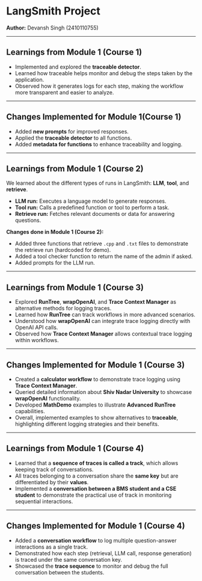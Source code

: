 # LangSmith  Project

**Author:** Devansh Singh (2410110755)

---


## Learnings from Module 1 (Course 1)
- Implemented and explored the **traceable detector**.  
- Learned how traceable helps monitor and debug the steps taken by the application.  
- Observed how it generates logs for each step, making the workflow more transparent and easier to analyze.

---

## Changes Implemented for Module 1(Course 1)
- Added **new prompts** for improved responses.  
- Applied the **traceable detector** to all functions.  
- Added **metadata for functions** to enhance traceability and logging.

---

## Learnings from Module 1 (Course 2)
We learned about the different types of runs in LangSmith: **LLM**, **tool**, and **retrieve**.  

- **LLM run:** Executes a language model to generate responses.  
- **Tool run:** Calls a predefined function or tool to perform a task.  
- **Retrieve run:** Fetches relevant documents or data for answering questions.  

**Changes done in Module 1 (Course 2):**  
- Added three functions that retrieve `.cpp` and `.txt` files to demonstrate the retrieve run (hardcoded for demo).  
- Added a tool checker function to return the name of the admin if asked.  
- Added prompts for the LLM run.
  
---
## Learnings from Module 1 (Course 3)
- Explored **RunTree**, **wrapOpenAI**, and **Trace Context Manager** as alternative methods for logging traces.  
- Learned how **RunTree** can track workflows in more advanced scenarios.  
- Understood how **wrapOpenAI** can integrate trace logging directly with OpenAI API calls.  
- Observed how **Trace Context Manager** allows contextual trace logging within workflows.

---

## Changes Implemented for Module 1 (Course 3)
- Created a **calculator workflow** to demonstrate trace logging using **Trace Context Manager**.  
- Queried detailed information about **Shiv Nadar University** to showcase **wrapOpenAI** functionality.  
- Developed **MathDemo** examples to illustrate **Advanced RunTree** capabilities.  
- Overall, implemented examples to show alternatives to **traceable**, highlighting different logging strategies and their benefits.

---

## Learnings from Module 1 (Course 4)
- Learned that a **sequence of traces is called a track**, which allows keeping track of conversations.  
- All traces belonging to a conversation share the **same key** but are differentiated by their **values**.  
- Implemented a **conversation between a BMS student and a CSE student** to demonstrate the practical use of track in monitoring sequential interactions.

---

## Changes Implemented for Module 1 (Course 4)
- Added a **conversation workflow** to log multiple question-answer interactions as a single track.  
- Demonstrated how each step (retrieval, LLM call, response generation) is traced under the same conversation key.  
- Showcased the **trace sequence** to monitor and debug the full conversation between the students.
